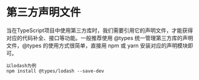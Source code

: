  # 第三方声明文件
当在TypeScript项目中使用第三方库时，我们需要引用它的声明文件，才能获得对应的代码补全、接口等功能。一般推荐使用 @types 统一管理第三方库的声明文件，@types 的使用方式很简单，直接用 npm 或 yarn 安装对应的声明模块即可。

```
以lodash为例
npm install @types/lodash --save-dev

```